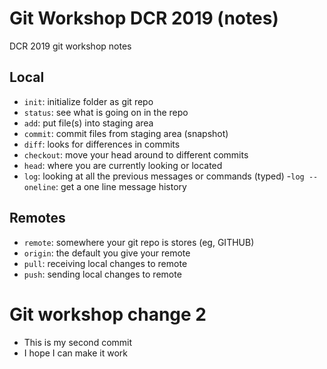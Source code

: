 
# Git Workshop DCR 2019 (notes)

DCR 2019 git workshop notes

## Local

- `init`: initialize folder as git repo
- `status`: see what is going on in the repo
- `add`: put file(s) into staging area
- `commit`: commit files from staging area (snapshot)
- `diff`: looks for differences in commits
- `checkout`: move your head around to different commits
- `head`: where you are currently looking or located
- `log`: looking at all the previous messages or commands (typed)
	-`log --oneline`: get a one line message history
	
## Remotes

- `remote`: somewhere your git repo is stores (eg, GITHUB)
 - `origin`: the default you give your remote
- `pull`: receiving local changes to remote
- `push`: sending local changes to remote

# Git workshop change 2

- This is my second commit
- I hope I can make it work
